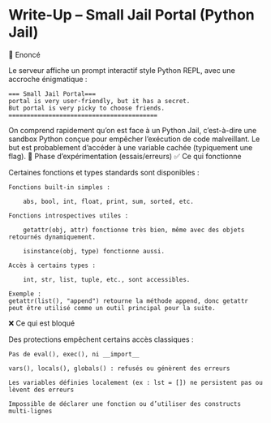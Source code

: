 # Write-Up – Small Jail Portal (Python Jail)

🧩 Enoncé

Le serveur affiche un prompt interactif style Python REPL, avec une accroche énigmatique :
```
=== Small Jail Portal===
portal is very user‑friendly, but it has a secret.
But portal is very picky to choose friends.
=========================================
```

On comprend rapidement qu’on est face à un Python Jail, c’est-à-dire une sandbox Python conçue pour empêcher l’exécution de code malveillant. Le but est probablement d’accéder à une variable cachée (typiquement une flag).
🧪 Phase d’expérimentation (essais/erreurs)
✅ Ce qui fonctionne

Certaines fonctions et types standards sont disponibles :

    Fonctions built-in simples :

        abs, bool, int, float, print, sum, sorted, etc.

    Fonctions introspectives utiles :

        getattr(obj, attr) fonctionne très bien, même avec des objets retournés dynamiquement.

        isinstance(obj, type) fonctionne aussi.

    Accès à certains types :

        int, str, list, tuple, etc., sont accessibles.

    Exemple :
    getattr(list(), "append") retourne la méthode append, donc getattr peut être utilisé comme un outil principal pour la suite.

❌ Ce qui est bloqué

Des protections empêchent certains accès classiques :

    Pas de eval(), exec(), ni __import__

    vars(), locals(), globals() : refusés ou génèrent des erreurs

    Les variables définies localement (ex : lst = []) ne persistent pas ou lèvent des erreurs

    Impossible de déclarer une fonction ou d’utiliser des constructs multi-lignes
